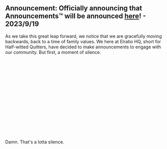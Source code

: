 ## Announcement: Officially announcing that Announcements™ will be announced [here](https://github.com/LiamSwayne/Elratio/discussions/5)! - 2023/9/19

As we take this great leap forward, we notice that we are gracefully moving backwards, back to a time of family values. We here at Elratio HQ, short for Half-witted Quitters, have decided to make announcements to engage with our community. But first, a moment of silence.
<pre>







  


  


  
  
</pre>
Damn. That's a lotta silence.
